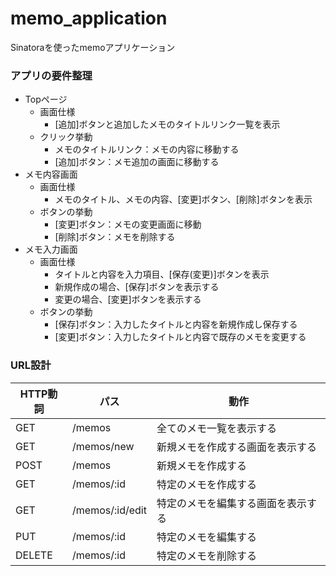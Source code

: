 # memo_application
Sinatoraを使ったmemoアプリケーション

### アプリの要件整理
- Topページ
  - 画面仕様
    - [追加]ボタンと追加したメモのタイトルリンク一覧を表示
  - クリック挙動
    - メモのタイトルリンク：メモの内容に移動する
    - [追加]ボタン：メモ追加の画面に移動する
- メモ内容画面
  - 画面仕様
    - メモのタイトル、メモの内容、[変更]ボタン、[削除]ボタンを表示
  - ボタンの挙動
    - [変更]ボタン：メモの変更画面に移動
    - [削除]ボタン：メモを削除する
 - メモ入力画面
   - 画面仕様
     - タイトルと内容を入力項目、[保存(変更)]ボタンを表示
     - 新規作成の場合、[保存]ボタンを表示する
     - 変更の場合、[変更]ボタンを表示する
    - ボタンの挙動
      - [保存]ボタン：入力したタイトルと内容を新規作成し保存する
      -  [変更]ボタン：入力したタイトルと内容で既存のメモを変更する

### URL設計
|HTTP動詞|パス|動作|
| --- | --- | --- |
|GET|/memos|全てのメモ一覧を表示する
|GET|/memos/new|新規メモを作成する画面を表示する|
|POST|/memos|新規メモを作成する|
|GET|/memos/:id|特定のメモを作成する|
|GET|/memos/:id/edit|特定のメモを編集する画面を表示する|
|PUT|/memos/:id|特定のメモを編集する|
|DELETE|/memos/:id|特定のメモを削除する|